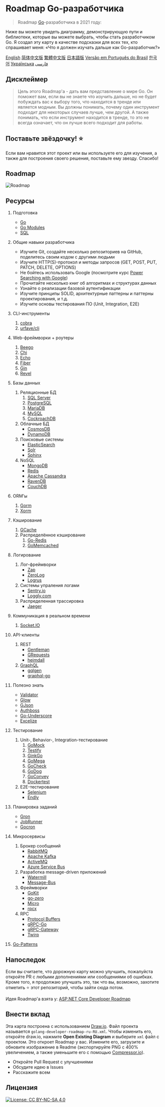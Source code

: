 # Roadmap Go-разработчика

> Roadmap [Go](https://golang.org/)-разработчика в 2021 году:

Ниже вы можете увидеть диаграмму, демонстрирующую пути и библиотеки, которые вы можете выбрать, чтобы стать разработчиком Go. Я создал эту карту в качестве подсказки для всех тех, кто спрашивает меня: «Что я должен изучать дальше как Go-разработчик?»

[English](../../ReadMe.md)
[简体中文版](../zh-CN/ReadMe-zh-CN.md)
[繁體中文版](../zh-TW/ReadMe-zh-TW.md)
[日本語版](../ja-JP/ReadMe-ja-JP.md)
[Versão em Português do Brasil](../pt-BR/ReadMe-pt-BR.md)
[한국어](../ko-KR/ReadMe-ko-KR.md)
[Українська](../uk-UA/ReadMe-uk-UA.md)
[فارسی](../fa-IR/ReadMe-fa-IR.md)

## Дисклеймер

> Цель этого Roadmap'a - дать вам представление о мире Go. Он поможет вам, если вы не знаете что изучить дальше, но не будет побуждать вас к выбору того, что находится в тренде или является модным. Вы должны понимать, почему один инструмент подходит для некоторых случаев лучше, чем другой. А также понимать, что если инструмент находится в тренде, то это не всегда означает, что он лучше всего подходит для работы.

## Поставьте звёздочку! :star:

Если вам нравится этот проект или вы используете его для изучения, а также для построения своего решения, поставьте ему звезду. Спасибо!

## Roadmap

![Roadmap](./golang-developer-roadmap-ru-RU.png)

## Ресурсы

1. Подготовка

   - [Go](https://golangbot.com/)
   - [Go Modules](https://blog.golang.org/using-go-modules)
   - [SQL](https://www.w3schools.com/sql/default.asp)

2. Общие навыки разработчика

   - Изучите Git, создайте несколько репозиториев на GitHub, поделитесь своим кодом с другими людьми
   - Изучите HTTP(S)-протокол и методы запросов (GET, POST, PUT, PATCH, DELETE, OPTIONS)
   - Не бойтесь использовать Google (посмотрите курс [Power Searching with Google](http://www.powersearchingwithgoogle.com/))
   - Прочитайте несколько книг об алгоритмах и структурах данных
   - Узнайте о реализации базовой аутентификации
   - Изучите принципы SOLID, архитектурные паттерны и паттерны проектирования, и т.д.
   - Изучите основы тестирования ПО (Unit, Integration, E2E)

3. CLI-инструменты
   1. [cobra](https://github.com/spf13/cobra)
   2. [urfave/cli](https://github.com/urfave/cli)

4. Web-фреймворки + роутеры

   1. [Beego](https://github.com/astaxie/beego)
   2. [Chi](https://github.com/go-chi/chi)
   3. [Echo](https://github.com/labstack/echo)
   4. [Fiber](https://github.com/gofiber/fiber)
   5. [Gin](https://github.com/gin-gonic/gin)
   6. [Revel](https://github.com/revel/revel)

5. Базы данных

   1. Реляционные БД
      1. [SQL Server](https://www.microsoft.com/en-us/sql-server/sql-server-2017)
      2. [PostgreSQL](https://www.postgresql.org/)
      3. [MariaDB](https://mariadb.org/)
      4. [MySQL](https://www.mysql.com/)
      5. [CockroachDB](https://www.cockroachlabs.com/) 
   2. Облачные БД
      - [CosmosDB](https://docs.microsoft.com/en-us/azure/cosmos-db)
      - [DynamoDB](https://aws.amazon.com/dynamodb/)
   3. Поисковые системы
      - [ElasticSearch](https://www.elastic.co/)
      - [Solr](http://lucene.apache.org/solr/)
      - [Sphinx](http://sphinxsearch.com/)
   4. NoSQL
      - [MongoDB](https://www.mongodb.com/)
      - [Redis](https://redis.io/)
      - [Apache Cassandra](http://cassandra.apache.org/)
      - [RavenDB](https://github.com/ravendb/ravendb)
      - [CouchDB](http://couchdb.apache.org/)

6. ORM'ы

   1. [Gorm](https://github.com/go-gorm/gorm)
   2. [Xorm](https://github.com/go-xorm/xorm)

7. Кэширование

   1. [GCache](https://github.com/bluele/gcache)
   2. Распределённое кэширование
      1. [Go-Redis](https://github.com/go-redis/redis)
      2. [GoMemcached](https://github.com/bradfitz/gomemcache)

8. Логирование

   1. Лог-фреймворки
      - [Zap](https://github.com/uber-go/zap)
      - [ZeroLog](https://github.com/rs/zerolog)
      - [Logrus](https://github.com/sirupsen/logrus)
   2. Системы упраления логами
      - [Sentry.io](http://sentry.io)
      - [Loggly.com](https://loggly.com)
   3. Распределенная трассировка
      - [Jaeger](https://www.jaegertracing.io/)

9. Коммуникация в реальном времени
   1. [Socket.IO](https://socket.io/)

10. API-клиенты

    1. REST
       - [Gentleman](https://github.com/h2non/gentleman)
       - [GRequests](https://github.com/kennethreitz/grequests)
       - [heimdall](https://github.com/gojek/heimdall)
    2. [GraphQL](https://graphql.org/)
       - [gqlgen](https://github.com/99designs/gqlgen)
       - [graphql-go](https://github.com/graph-gophers/graphql-go)

11. Полезно знать

    - [Validator](https://github.com/go-playground/validator)
    - [Glow](https://github.com/pytorch/glow)
    - [GJson](https://github.com/tidwall/gjson)
    - [Authboss](https://github.com/volatiletech/authboss)
    - [Go-Underscore](https://github.com/ahl5esoft/golang-underscore)
    - [Excelize](https://github.com/xuri/excelize)

12. Тестирование

    1. Unit-, Behavior-, Integration-тестирование
       1. [GoMock](https://github.com/golang/mock)
       2. [Testify](https://github.com/stretchr/testify)
       3. [GinkGo](https://github.com/onsi/ginkgo)
       4. [GoMega](https://github.com/onsi/gomega)
       5. [GoCheck](https://github.com/go-check/check)
       6. [GoDog](https://github.com/DATA-DOG/godog)
       7. [GoConvey](https://github.com/smartystreets/goconvey)
       8. [Dockertest](https://github.com/ory/dockertest)
    2. E2E-тестирование
       - [Selenium](https://github.com/tebeka/selenium)
       - [Endly](https://github.com/viant/endly)

13. Планировка заданий

    - [Gron](https://github.com/roylee0704/gron)
    - [JobRunner](https://github.com/bamzi/jobrunner)
    - [Gocron](https://github.com/go-co-op/gocron)

14. Микросервисы

    1. Брокер сообщений
       - [RabbitMQ](https://www.rabbitmq.com/tutorials/tutorial-one-go.html)
       - [Apache Kafka](https://kafka.apache.org/)
       - [ActiveMQ](https://github.com/apache/activemq)
       - [Azure Service Bus](https://docs.microsoft.com/en-us/azure/service-bus-messaging/service-bus-messaging-overview)
    2. Разработка message-driven приложений
       - [Watermill](https://github.com/ThreeDotsLabs/watermill)
       - [Message-Bus](https://github.com/vardius/message-bus)
    3. Фреймворки
         - [GoKit](https://github.com/go-kit/kit)
         - [go-zero](https://github.com/tal-tech/go-zero)
         - [Micro](https://github.com/micro/go-micro)
         - [rpcx](https://github.com/smallnest/rpcx)
    4. RPC
         - [Protocol Buffers](https://github.com/protocolbuffers/protobuf)
         - [gRPC-Go](https://github.com/grpc/grpc-go)
         - [gRPC-Gateway](https://github.com/grpc-ecosystem/grpc-gateway)
         - [Twirp](https://github.com/twitchtv/twirp)

15. [Go-Patterns](https://github.com/tmrts/go-patterns)

## Напоследок

Если вы считаете, что дорожную карту можно улучшить, пожалуйста откройте PR с любыми дополнениями или сообщениями об ошибках. Кроме того, я продолжаю улучшать это, так что вы, возможно, захотите отметить :star: этот репозиторий, чтобы зайти сюда потом.

Идея Roadmap'a взята у: [ASP.NET Core Developer Roadmap](https://github.com/MoienTajik/AspNetCore-Developer-Roadmap)

## Внести вклад

Эта карта построена с использованием [Draw.io](https://www.draw.io/). Файл проекта называется `golang-developer-roadmap-ru-RU.xml`. Чтобы изменить его, откройте draw.io, нажмите **Open Existing Diagram** и выберите `xml` файл с проектом. Это откроет Roadmap у вас. Измените его, загрузите и обновите изображение в Readme (экспортируйте PNG с 400% увеличением, а также уменьшите его с помощью [Compressor.io](https://compressor.io/compress)).

- Откройте Pull Request c улучшениями
- Обсудите идею в Issues
- Расскажите всем

## Лицензия

[![License: CC BY-NC-SA 4.0](https://img.shields.io/badge/License-CC%20BY--NC--SA%204.0-lightgrey.svg)](https://creativecommons.org/licenses/by-nc-sa/4.0/)
